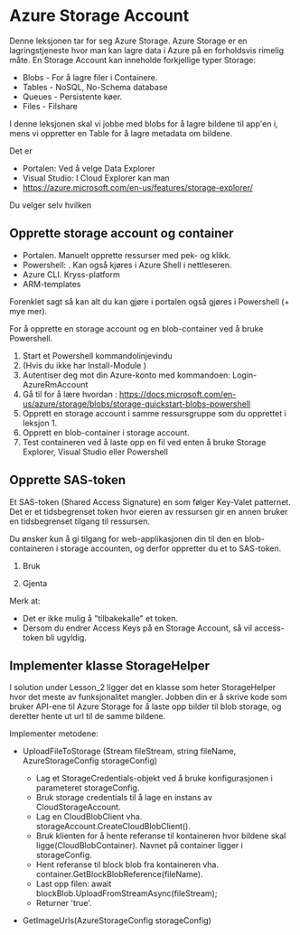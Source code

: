# Azure Storage Account

Denne leksjonen tar for seg Azure Storage. Azure Storage er en lagringstjeneste hvor man kan lagre data i Azure på en forholdsvis rimelig måte. En Storage Account kan inneholde forkjellige typer Storage:

* Blobs - For å lagre filer i Containere. 
* Tables - NoSQL, No-Schema database
* Queues - Persistente køer.
* Files - Filshare

I denne leksjonen skal vi jobbe med blobs for å lagre bildene til app'en i, mens vi oppretter en Table for å lagre metadata om bildene.

Det er 
* Portalen: Ved å velge Data Explorer 
* Visual Studio: I Cloud Explorer kan man
* https://azure.microsoft.com/en-us/features/storage-explorer/

Du velger selv hvilken

## Opprette storage account og container



* Portalen. Manuelt opprette ressurser med pek- og klikk. 
* Powershell: . Kan også kjøres i Azure Shell i nettleseren.
* Azure CLI. Kryss-platform
* ARM-templates


Forenklet sagt så kan alt du kan gjøre i portalen også gjøres i Powershell (+ mye mer).

For å opprette en storage account og en blob-container ved å bruke Powershell.

1. Start et Powershell kommandolinjevindu
2. (Hvis du ikke har Install-Module )
3. Autentiser deg mot din Azure-konto med kommandoen: Login-AzureRmAccount
3. Gå til for å lære hvordan : https://docs.microsoft.com/en-us/azure/storage/blobs/storage-quickstart-blobs-powershell 
4. Opprett en storage account i samme ressursgruppe som du opprettet i leksjon 1.
5. Opprett en blob-container i storage account.
6. Test containeren ved å laste opp en fil ved enten å bruke Storage Explorer, Visual Studio eller Powershell

## Opprette SAS-token

Et SAS-token (Shared Access Signature) en som følger Key-Valet patternet. Det er et tidsbegrenset token hvor eieren av ressursen gir en annen bruker en tidsbegrenset tilgang til ressursen.



Du ønsker kun å gi tilgang for web-applikasjonen din til den en blob-containeren i storage accounten, og derfor oppretter du et to SAS-token.

1. Bruk 


5. Gjenta 

Merk at:
* Det er ikke mulig å "tilbakekalle" et token.
* Dersom du endrer Access Keys på en Storage Account, så vil access-token bli ugyldig.


## Implementer klasse StorageHelper

I solution under Lesson_2 ligger det en klasse som heter StorageHelper hvor det meste av funksjonalitet mangler. Jobben din er å skrive kode som bruker API-ene til Azure Storage for å laste opp bilder til blob storage, og deretter hente ut url til de samme bildene.

Implementer metodene:
* UploadFileToStorage (Stream fileStream, string fileName, AzureStorageConfig storageConfig)
    * Lag et StorageCredentials-objekt ved å bruke konfigurasjonen i parameteret storageConfig.
    * Bruk storage credentials til å lage en instans av CloudStorageAccount.
    * Lag en CloudBlobClient vha. storageAccount.CreateCloudBlobClient().
    * Bruk klienten for å hente referanse til kontaineren hvor bildene skal ligge(CloudBlobContainer). Navnet på container ligger i storageConfig.
    * Hent referanse til block blob fra kontaineren vha. container.GetBlockBlobReference(fileName).
    * Last opp filen: await blockBlob.UploadFromStreamAsync(fileStream);
    * Returner 'true'.
    
* GetImageUrls(AzureStorageConfig storageConfig)
